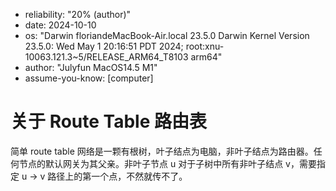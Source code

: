 - reliability: "20% (author)"
- date: 2024-10-10
- os: "Darwin floriandeMacBook-Air.local 23.5.0 Darwin Kernel Version 23.5.0: Wed May  1 20:16:51 PDT 2024; root:xnu-10063.121.3~5/RELEASE_ARM64_T8103 arm64"
- author: "Julyfun MacOS14.5 M1"
- assume-you-know: [computer]

# 关于 Route Table 路由表

简单 route table 网络是一颗有根树，叶子结点为电脑，非叶子结点为路由器。任何节点的默认网关为其父亲。非叶子节点 u 对于子树中所有非叶子结点 v，需要指定 u -> v 路径上的第一个点，不然就传不了。

